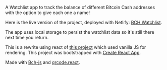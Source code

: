 A Watchlist app to track the balance of different Bitcoin Cash addresses with the option to give each one a name!

Here is the live version of the project, deployed with Netlify: [BCH Watchlist](https://bch-watchlist-react.netlify.app/).

The app uses local storage to persist the watchlist data so it's still there next time you return.

This is a rewrite using react of [this project](https://bch-watchlist.netlify.app/) which used vanilla JS for rendering.
This project was bootstrapped with [Create React App](https://github.com/facebook/create-react-app).

Made with [Bch-js](https://github.com/Permissionless-Software-Foundation/bch-js) and [qrcode.react](https://github.com/zpao/qrcode.react).
